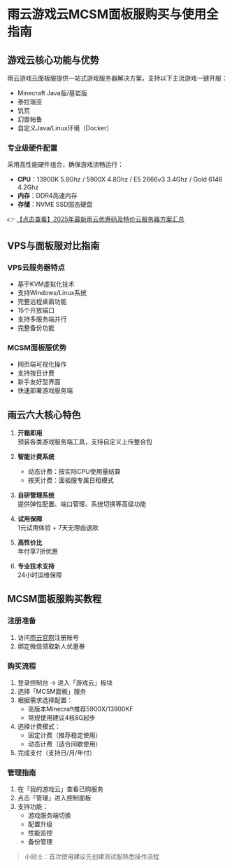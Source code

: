 # 雨云游戏云MCSM面板服购买与使用全指南

## 游戏云核心功能与优势

雨云游戏云面板服提供一站式游戏服务器解决方案，支持以下主流游戏一键开服：
- Minecraft Java版/基岩版
- 泰拉瑞亚
- 饥荒
- 幻兽帕鲁
- 自定义Java/Linux环境（Docker）

### 专业级硬件配置
采用高性能硬件组合，确保游戏流畅运行：
- **CPU**：13900K 5.8Ghz / 5900X 4.8Ghz / E5 2666v3 3.4Ghz / Gold 6146 4.2Ghz
- **内存**：DDR4高速内存
- **存储**：NVME SSD固态硬盘

👉 [【点击查看】2025年最新雨云优惠码及特价云服务器方案汇总](https://bit.ly/RainYun)

## VPS与面板服对比指南

### VPS云服务器特点
- 基于KVM虚拟化技术
- 支持Windows/Linux系统
- 完整远程桌面功能
- 15个开放端口
- 支持多服务端并行
- 完整备份功能

### MCSM面板服优势
- 网页端可视化操作
- 支持按日计费
- 新手友好型界面
- 快速部署游戏服务端

## 雨云六大核心特色

1. **开箱即用**  
   预装各类游戏服务端工具，支持自定义上传整合包

2. **智能计费系统**  
   - 动态计费：按实际CPU使用量结算
   - 按天计费：面板服专属日租模式

3. **自研管理系统**  
   提供弹性配置、端口管理、系统切换等高级功能

4. **试用保障**  
   1元试用体验 + 7天无理由退款

5. **高性价比**  
   年付享7折优惠

6. **专业技术支持**  
   24小时运维保障

## MCSM面板服购买教程

### 注册准备
1. 访问[雨云官网](https://bit.ly/RainYun)注册账号
2. 绑定微信领取新人优惠券

### 购买流程
1. 登录控制台 → 进入「游戏云」板块
2. 选择「MCSM面板」服务
3. 根据需求选择配置：
   - 高版本Minecraft推荐5900X/13900KF
   - 常规使用建议4核8G起步
4. 选择计费模式：
   - 固定计费（推荐稳定使用）
   - 动态计费（适合间歇使用）
5. 完成支付（支持日/月/年付）

### 管理指南
1. 在「我的游戏云」查看已购服务
2. 点击「管理」进入控制面板
3. 支持功能：
   - 游戏服务端切换
   - 配置升级
   - 性能监控
   - 备份管理

> 小贴士：首次使用建议先创建测试服熟悉操作流程